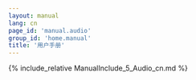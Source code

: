 ```yaml
---
layout: manual
lang: cn
page_id: 'manual.audio'
group_id: 'home.manual'
title: '用户手册'
---
```

{% include_relative ManualInclude_5_Audio_cn.md %}